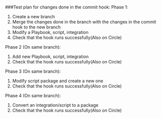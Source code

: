 ###Test plan for changes done in the commit hook:
Phase 1:

1. Create a new branch
2. Merge the changes done in the branch with the changes in the commit hook to the new branch
3. Modify a Playbook, script, integration
4. Check that the hook runs successfully(Also on Circle)

Phase 2 (On same branch):
1. Add new Playbook, script, integration
2. Check that the hook runs successfully(Also on Circle)

Phase 3 (On same branch):
1. Modify script package and create a new one
2. Check that the hook runs successfully(Also on Circle)

Phase 4 (On same branch):
1. Convert an integration/script to a package
2. Check that the hook runs successfully(Also on Circle)